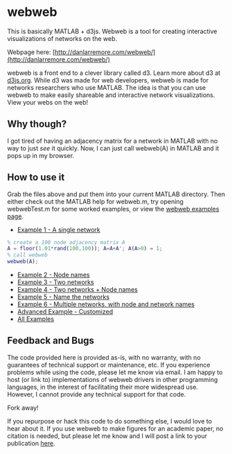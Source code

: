 # webweb
This is basically MATLAB + d3js. Webweb is a tool for creating interactive visualizations of networks on the web. 

Webpage here: [http://danlarremore.com/webweb/](http://danlarremore.com/webweb/)

webweb is a front end to a clever library called d3. Learn more about d3 at [d3js.org](d3js.org). While d3 was made for web developers, webweb is made for networks researchers who use MATLAB. The idea is that you can use webweb to make easily shareable and interactive network visualizations. View your webs on the web!

## Why though?
I got tired of having an adjacency matrix for a network in MATLAB with no way to just _see_ it quickly. Now, I can just call webweb(A) in MATLAB and it pops up in my browser. 

## How to use it
Grab the files above and put them into your current MATLAB directory. Then either check out the MATLAB help for webweb.m, try opening webwebTest.m for some worked examples, or view the [webweb examples page](http://danlarremore.com/webweb/). 

-	[Example 1 - A single network](http://danlarremore.com/webweb/example2/)

```matlab
% create a 100 node adjacency matrix A
A = floor(1.01*rand(100,100)); A=A+A'; A(A>0) = 1;
% call webweb
webweb(A);
```
- [Example 2 - Node names](http://danlarremore.com/webweb/example2/)
- [Example 3 - Two networks](http://danlarremore.com/webweb/example3/)
- [Example 4 - Two networks + Node names](http://danlarremore.com/webweb/example4/)
- [Example 5 - Name the networks](http://danlarremore.com/webweb/example5/)
- [Example 6 - Multiple networks, with node and network names](http://danlarremore.com/webweb/example6/)
- [Advanced Example - Customized](http://danlarremore.com/webweb/advanced/)
- [All Examples](http://danlarremore.com/webweb/examples.html)

## Feedback and Bugs

The code provided here is provided as-is, with no warranty, with no guarantees of technical support or maintenance, etc. If you experience problems while using the code, please let me know via email. I am happy to host (or link to) implementations of webweb drivers in other programming languages, in the interest of facilitating their more widespread use. However, I cannot provide any technical support for that code. 

Fork away!

If you repurpose or hack this code to do something else, I would love to hear about it. If you use webweb to make figures for an academic paper, no citation is needed, but please let me know and I will post a link to your publication [here](http://danlarremore.com/webweb/).